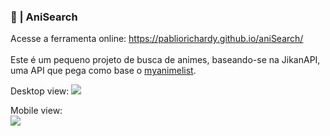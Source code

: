### 🚀 | AniSearch ####
Acesse a ferramenta online:
https://pabliorichardy.github.io/aniSearch/
<br><br>
Este é um pequeno projeto de busca de animes, baseando-se na JikanAPI, uma API que pega como base o <a href="https://myanimelist.net/">myanimelist</a>.

<span>Desktop view:</span>
<img src="https://i.imgur.com/2jxVoh4.png"/>

<span>Mobile view:</span><br>
<img src="https://i.imgur.com/5yaYgIW.png"/>


